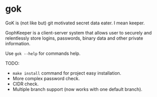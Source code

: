 # gok

GoK is (not like but) git motivated secret data eater. I mean keeper. 

GophKeeper is a client-server system that allows user to securely and relentlessly store logins, passwords, binary data and other private information.

Use `gok --help` for commands help.

TODO:
- `make install` command for project easy installation.
- More complex password check.
- CIDR check.
- Multiple branch support (now works with one default branch). 
